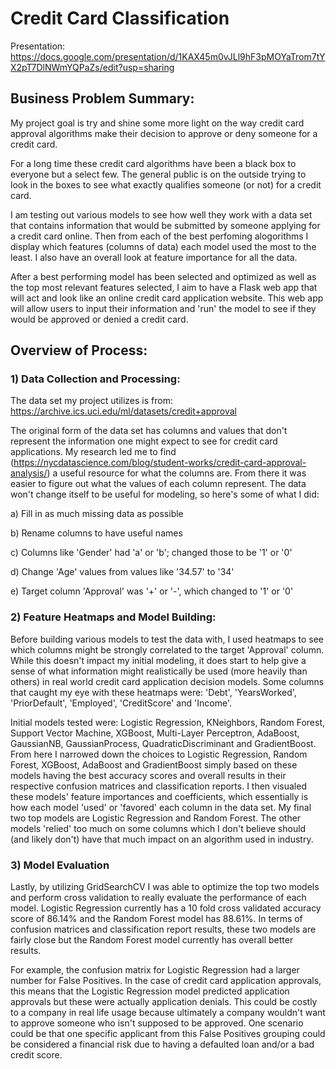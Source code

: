 # Credit Card Classification

Presentation: https://docs.google.com/presentation/d/1KAX45m0vJLl9hF3pMOYaTrom7tYX2pT7DlNWmYQPaZs/edit?usp=sharing

## Business Problem Summary:
My project goal is try and shine some more light on the way credit card approval algorithms make their decision to approve or deny someone for a credit card.

For a long time these credit card algorithms have been a black box to everyone but a select few. The general public is on the outside trying to look in the boxes to see what exactly qualifies someone (or not) for a credit card.

I am testing out various models to see how well they work with a data set that contains information that would be submitted by someone applying for a credit card online. Then from each of the best perfoming alogorithms I display which features (columns of data) each model used the most to the least. I also have an overall look at feature importance for all the data.

After a best performing model has been selected and optimized as well as the top most relevant features selected, I aim to have a Flask web app that will act and look like an online credit card application website. This web app will allow users to input their information and 'run' the model to see if they would be approved or denied a credit card.

## Overview of Process:

### 1) Data Collection and Processing:
The data set my project utilizes is from: https://archive.ics.uci.edu/ml/datasets/credit+approval

The original form of the data set has columns and values that don't represent the information one might expect to see for credit card applications. 
My research led me to find (https://nycdatascience.com/blog/student-works/credit-card-approval-analysis/) a useful resource for what the columns are. From there it was easier to figure out what the values of each column represent. The data won't change itself to be useful for modeling, so here's some of what I did:

a) Fill in as much missing data as possible

b) Rename columns to have useful names

c) Columns like 'Gender' had 'a' or 'b'; changed those to be '1' or '0'

d) Change 'Age' values from values like '34.57' to '34'

e) Target column 'Approval' was '+' or '-', which changed to '1' or '0'

### 2) Feature Heatmaps and Model Building:
Before building various models to test the data with, I used heatmaps to see which columns might be strongly correlated to the target 'Approval' column. While this doesn't impact my initial modeling, it does start to help give a sense of what information might realistically be used (more heavily than others) in real world credit card application decision models.
Some columns that caught my eye with these heatmaps were: 'Debt', 'YearsWorked', 'PriorDefault', 'Employed', 'CreditScore' and 'Income'.

Initial models tested were: Logistic Regression, KNeighbors, Random Forest, Support Vector Machine, XGBoost, Multi-Layer Perceptron, AdaBoost, GaussianNB, GaussianProcess, QuadraticDiscriminant and GradientBoost. From here I narrowed down the choices to Logistic Regression, Random Forest, XGBoost, AdaBoost and GradientBoost simply based on these models having the best accuracy scores and overall results in their respective confusion matrices and classification reports. I then visualed these models' feature importances and coefficients, which essentially is how each model 'used' or 'favored' each column in the data set. My final two top models are Logistic Regression and Random Forest. The other models 'relied' too much on some columns which I don't believe should (and likely don't) have that much impact on an algorithm used in industry.

### 3) Model Evaluation
Lastly, by utilizing GridSearchCV I was able to optimize the top two models and perform cross validation to really evaluate the performance of each model. Logistic Regression currently has a 10 fold cross validated accuracy score of 86.14% and the Random Forest model has 88.61%. In terms of confusion matrices and classification report results, these two models are fairly close but the Random Forest model currently has overall better results.

For example, the confusion matrix for Logistic Regression had a larger number for False Positives. In the case of credit card application approvals, this means that the Logistic Regression model predicted application approvals but these were actually application denials. This could be costly to a company in real life usage because ultimately a company wouldn't want to approve someone who isn't supposed to be approved. One scenario could be that one specific applicant from this False Positives grouping could be considered a financial risk due to having a defaulted loan and/or a bad credit score.
